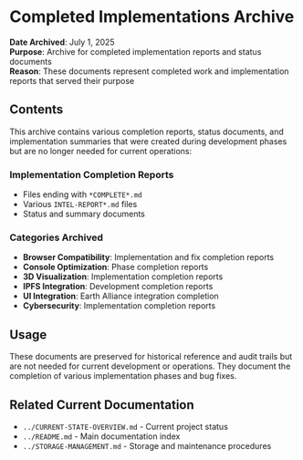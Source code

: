 # Completed Implementations Archive

**Date Archived**: July 1, 2025  
**Purpose**: Archive for completed implementation reports and status documents  
**Reason**: These documents represent completed work and implementation reports that served their purpose

## Contents

This archive contains various completion reports, status documents, and implementation summaries that were created during development phases but are no longer needed for current operations:

### Implementation Completion Reports
- Files ending with `*COMPLETE*.md`
- Various `INTEL-REPORT*.md` files
- Status and summary documents

### Categories Archived
- **Browser Compatibility**: Implementation and fix completion reports
- **Console Optimization**: Phase completion reports  
- **3D Visualization**: Implementation completion reports
- **IPFS Integration**: Development completion reports
- **UI Integration**: Earth Alliance integration completion
- **Cybersecurity**: Implementation completion reports

## Usage
These documents are preserved for historical reference and audit trails but are not needed for current development or operations. They document the completion of various implementation phases and bug fixes.

## Related Current Documentation
- `../CURRENT-STATE-OVERVIEW.md` - Current project status
- `../README.md` - Main documentation index
- `../STORAGE-MANAGEMENT.md` - Storage and maintenance procedures
